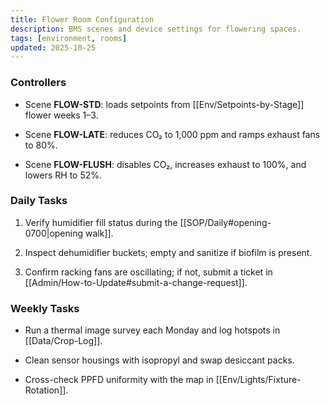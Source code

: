 ```yaml
---
title: Flower Room Configuration
description: BMS scenes and device settings for flowering spaces.
tags: [environment, rooms]
updated: 2025-10-25
---
```


### Controllers

- Scene **FLOW-STD**: loads setpoints from [[Env/Setpoints-by-Stage]] flower weeks 1–3.

- Scene **FLOW-LATE**: reduces CO₂ to 1,000 ppm and ramps exhaust fans to 80%.

- Scene **FLOW-FLUSH**: disables CO₂, increases exhaust to 100%, and lowers RH to 52%.

### Daily Tasks

1. Verify humidifier fill status during the [[SOP/Daily#opening-0700|opening walk]].

1. Inspect dehumidifier buckets; empty and sanitize if biofilm is present.

1. Confirm racking fans are oscillating; if not, submit a ticket in [[Admin/How-to-Update#submit-a-change-request]].

### Weekly Tasks

- Run a thermal image survey each Monday and log hotspots in [[Data/Crop-Log]].

- Clean sensor housings with isopropyl and swap desiccant packs.

- Cross-check PPFD uniformity with the map in [[Env/Lights/Fixture-Rotation]].
